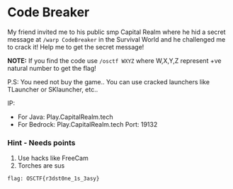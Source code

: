 # Code Breaker

My friend invited me to his public smp Capital Realm where he hid a secret message at `/warp CodeBreaker` in the Survival World and he challenged me to crack it! Help me to get the secret message!

**NOTE:** If you find the code use `/osctf WXYZ` where W,X,Y,Z represent +ve natural number to get the flag!

P.S: You need not buy the game.. You can use cracked launchers like TLauncher or SKlauncher, etc..

IP: 
- For Java: Play.CapitalRealm.tech
- For Bedrock: Play.CapitalRealm.tech 
       Port: 19132

### Hint - Needs points
1. Use hacks like FreeCam
2. Torches are sus

`flag: OSCTF{r3dst0ne_1s_3asy}`
